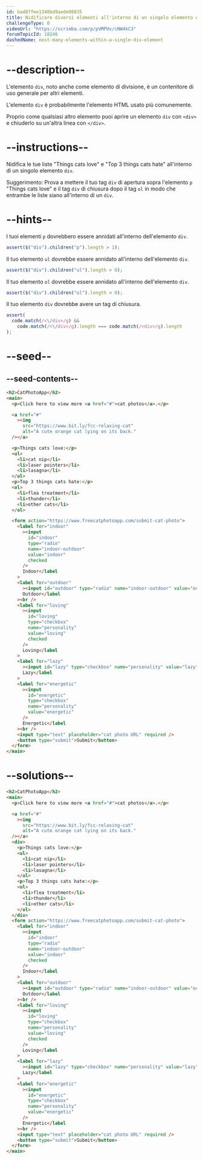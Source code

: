 ```yaml
---
id: bad87fee1348bd9aede08835
title: Nidificare diversi elementi all'interno di un singolo elemento div
challengeType: 0
videoUrl: "https://scrimba.com/p/pVMPUv/cNW4kC3"
forumTopicId: 18246
dashedName: nest-many-elements-within-a-single-div-element
---
```


# --description--

L'elemento `div`, noto anche come elemento di divisione, è un contenitore di uso generale per altri elementi.

L'elemento `div` è probabilmente l'elemento HTML usato più comunemente.

Proprio come qualsiasi altro elemento puoi aprire un elemento `div` con `<div>` e chiuderlo su un'altra linea con `</div>`.

# --instructions--

Nidifica le tue liste "Things cats love" e "Top 3 things cats hate" all'interno di un singolo elemento `div`.

Suggerimento: Prova a mettere il tuo tag `div` di apertura sopra l'elemento `p` "Things cats love" e il tag `div` di chiusura dopo il tag `ol` in modo che entrambe le liste siano all'interno di un `div`.

# --hints--

I tuoi elementi `p` dovrebbero essere annidati all'interno dell'elemento `div`.

```js
assert($("div").children("p").length > 1);
```

Il tuo elemento `ul` dovrebbe essere annidato all'interno dell'elemento `div`.

```js
assert($("div").children("ul").length > 0);
```

Il tuo elemento `ol` dovrebbe essere annidato all'interno dell'elemento `div`.

```js
assert($("div").children("ol").length > 0);
```

Il tuo elemento `div` dovrebbe avere un tag di chiusura.

```js
assert(
  code.match(/<\/div>/g) &&
    code.match(/<\/div>/g).length === code.match(/<div>/g).length
);
```

# --seed--

## --seed-contents--

```html
<h2>CatPhotoApp</h2>
<main>
  <p>Click here to view more <a href="#">cat photos</a>.</p>

  <a href="#"
    ><img
      src="https://www.bit.ly/fcc-relaxing-cat"
      alt="A cute orange cat lying on its back."
  /></a>

  <p>Things cats love:</p>
  <ul>
    <li>cat nip</li>
    <li>laser pointers</li>
    <li>lasagna</li>
  </ul>
  <p>Top 3 things cats hate:</p>
  <ol>
    <li>flea treatment</li>
    <li>thunder</li>
    <li>other cats</li>
  </ol>

  <form action="https://www.freecatphotoapp.com/submit-cat-photo">
    <label for="indoor"
      ><input
        id="indoor"
        type="radio"
        name="indoor-outdoor"
        value="indoor"
        checked
      />
      Indoor</label
    >
    <label for="outdoor"
      ><input id="outdoor" type="radio" name="indoor-outdoor" value="outdoor" />
      Outdoor</label
    ><br />
    <label for="loving"
      ><input
        id="loving"
        type="checkbox"
        name="personality"
        value="loving"
        checked
      />
      Loving</label
    >
    <label for="lazy"
      ><input id="lazy" type="checkbox" name="personality" value="lazy" />
      Lazy</label
    >
    <label for="energetic"
      ><input
        id="energetic"
        type="checkbox"
        name="personality"
        value="energetic"
      />
      Energetic</label
    ><br />
    <input type="text" placeholder="cat photo URL" required />
    <button type="submit">Submit</button>
  </form>
</main>
```

# --solutions--

```html
<h2>CatPhotoApp</h2>
<main>
  <p>Click here to view more <a href="#">cat photos</a>.</p>

  <a href="#"
    ><img
      src="https://www.bit.ly/fcc-relaxing-cat"
      alt="A cute orange cat lying on its back."
  /></a>
  <div>
    <p>Things cats love:</p>
    <ul>
      <li>cat nip</li>
      <li>laser pointers</li>
      <li>lasagna</li>
    </ul>
    <p>Top 3 things cats hate:</p>
    <ol>
      <li>flea treatment</li>
      <li>thunder</li>
      <li>other cats</li>
    </ol>
  </div>
  <form action="https://www.freecatphotoapp.com/submit-cat-photo">
    <label for="indoor"
      ><input
        id="indoor"
        type="radio"
        name="indoor-outdoor"
        value="indoor"
        checked
      />
      Indoor</label
    >
    <label for="outdoor"
      ><input id="outdoor" type="radio" name="indoor-outdoor" value="outdoor" />
      Outdoor</label
    ><br />
    <label for="loving"
      ><input
        id="loving"
        type="checkbox"
        name="personality"
        value="loving"
        checked
      />
      Loving</label
    >
    <label for="lazy"
      ><input id="lazy" type="checkbox" name="personality" value="lazy" />
      Lazy</label
    >
    <label for="energetic"
      ><input
        id="energetic"
        type="checkbox"
        name="personality"
        value="energetic"
      />
      Energetic</label
    ><br />
    <input type="text" placeholder="cat photo URL" required />
    <button type="submit">Submit</button>
  </form>
</main>
```
